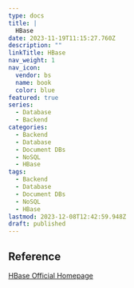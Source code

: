 ```yaml
---
type: docs
title: |
  HBase
date: 2023-11-19T11:15:27.760Z
description: ""
linkTitle: HBase
nav_weight: 1
nav_icon:
  vendor: bs
  name: book
  color: blue
featured: true
series:
  - Database
  - Backend
categories:
  - Backend
  - Database
  - Document DBs
  - NoSQL
  - HBase
tags:
  - Backend
  - Database
  - Document DBs
  - NoSQL
  - HBase
lastmod: 2023-12-08T12:42:59.948Z
draft: published
---
```


## Reference

[HBase Official Homepage](https://hbase.apache.org/)
